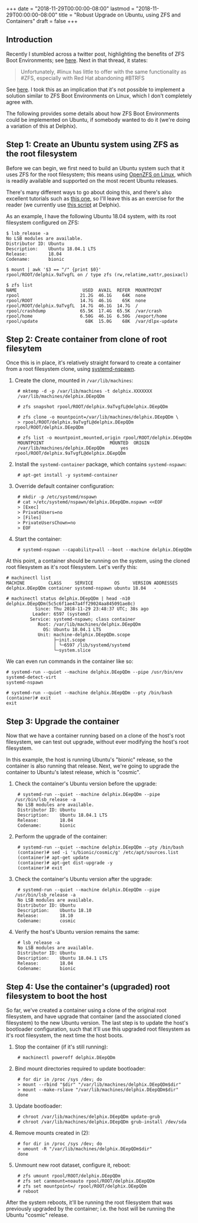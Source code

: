+++
date = "2018-11-29T00:00:00-08:00"
lastmod = "2018-11-29T00:00:00-08:00"
title = "Robust Upgrade on Ubuntu, using ZFS and Containers"
draft = false
+++

## Introduction

Recently I stumbled across a twitter post, highlighting the benefits of
ZFS Boot Environments; see [here][1]. Next in that thread, it states:

> Unfortunately, #linux has little to offer with the same functionality
> as #ZFS, especially with Red Hat abandoning #BTRFS

See [here][2]. I took this as an implication that it's not possible to
implement a solution similar to ZFS Boot Environments on Linux, which I
don't completely agree with.

The following provides some details about how ZFS Boot Environments
could be implemented on Ubuntu, if somebody wanted to do it (we're doing
a variation of this at Delphix).

## Step 1: Create an Ubuntu system using ZFS as the root filesystem

Before we can begin, we first need to build an Ubuntu system such that
it uses ZFS for the root filesystem; this means using [OpenZFS on
Linux][3], which is readily available and supported on the most recent
Ubuntu releases.

There's many different ways to go about doing this, and there's also
excellent tutorials such as [this one][4], so I'll leave this as an
exercise for the reader (we currently use [this script][5] at Delphix).

As an example, I have the following Ubuntu 18.04 system, with its root
filesystem configured on ZFS:

    $ lsb_release -a
    No LSB modules are available.
    Distributor ID: Ubuntu
    Description:    Ubuntu 18.04.1 LTS
    Release:        18.04
    Codename:       bionic

    $ mount | awk '$3 == "/" {print $0}'
    rpool/ROOT/delphix.9aTvgfL on / type zfs (rw,relatime,xattr,posixacl)

    $ zfs list
    NAME                         USED  AVAIL  REFER  MOUNTPOINT
    rpool                       21.2G  46.1G    64K  none
    rpool/ROOT                  14.7G  46.1G    65K  none
    rpool/ROOT/delphix.9aTvgfL  14.7G  46.1G  14.7G  /
    rpool/crashdump             65.5K  17.4G  65.5K  /var/crash
    rpool/home                  6.50G  46.1G  6.50G  /export/home
    rpool/update                  68K  15.0G    68K  /var/dlpx-update

## Step 2: Create container from clone of root filesytem

Once this is in place, it's relatively straight forward to create a
container from a root filesystem clone, using [systemd-nspawn][6].

1. Create the clone, mounted in `/var/lib/machines`:

        # mktemp -d -p /var/lib/machines -t delphix.XXXXXXX
        /var/lib/machines/delphix.DEepQDm

        # zfs snapshot rpool/ROOT/delphix.9aTvgfL@delphix.DEepQDm

        # zfs clone -o mountpoint=/var/lib/machines/delphix.DEepQDm \
        > rpool/ROOT/delphix.9aTvgfL@delphix.DEepQDm rpool/ROOT/delphix.DEepQDm

        # zfs list -o mountpoint,mounted,origin rpool/ROOT/delphix.DEepQDm
        MOUNTPOINT                         MOUNTED  ORIGIN
        /var/lib/machines/delphix.DEepQDm      yes  rpool/ROOT/delphix.9aTvgfL@delphix.DEepQDm

2. Install the `systemd-container` package, which contains `systemd-nspawn`:

        # apt-get install -y systemd-container

3. Override default container configuration:

        # mkdir -p /etc/systemd/nspawn
        # cat >/etc/systemd/nspawn/delphix.DEepQDm.nspawn <<EOF
        > [Exec]
        > PrivateUsers=no
        > [Files]
        > PrivateUsersChown=no
        > EOF

4. Start the container:

        # systemd-nspawn --capability=all --boot --machine delphix.DEepQDm

At this point, a container should be running on the system, using the
cloned root filesystem as it's root filesystem. Let's verify this:

    # machinectl list
    MACHINE         CLASS     SERVICE        OS     VERSION ADDRESSES
    delphix.DEepQDm container systemd-nspawn ubuntu 18.04   -

    # machinectl status delphix.DEepQDm | head -n10
    delphix.DEepQDm(5c5c6f1ae47a4ff29024aa845091ae8c)
               Since: Thu 2018-11-29 23:48:37 UTC; 38s ago
              Leader: 6597 (systemd)
             Service: systemd-nspawn; class container
                Root: /var/lib/machines/delphix.DEepQDm
                  OS: Ubuntu 18.04.1 LTS
                Unit: machine-delphix.DEepQDm.scope
                      ├─init.scope
                      │ └─6597 /lib/systemd/systemd
                      └─system.slice

We can even run commands in the container like so:

    # systemd-run --quiet --machine delphix.DEepQDm --pipe /usr/bin/env systemd-detect-virt
    systemd-nspawn

    # systemd-run --quiet --machine delphix.DEepQDm --pty /bin/bash
    (container)# exit
    exit

## Step 3: Upgrade the container

Now that we have a container running based on a clone of the host's root
filesystem, we can test out upgrade, without ever modifying the host's
root filesystem.

In this example, the host is running Ubuntu's "bionic" release, so the
container is also running that release. Next, we're going to upgrade
the container to Ubuntu's latest release, which is "cosmic".

1. Check the container's Ubuntu version before the upgrade:

        # systemd-run --quiet --machine delphix.DEepQDm --pipe /usr/bin/lsb_release -a
        No LSB modules are available.
        Distributor ID: Ubuntu
        Description:    Ubuntu 18.04.1 LTS
        Release:        18.04
        Codename:       bionic

2. Perform the upgrade of the container:

        # systemd-run --quiet --machine delphix.DEepQDm --pty /bin/bash
        (container)# sed -i 's/bionic/cosmic/g' /etc/apt/sources.list
        (container)# apt-get update
        (container)# apt-get dist-upgrade -y
        (container)# exit

3. Check the container's Ubuntu version after the upgrade:

        # systemd-run --quiet --machine delphix.DEepQDm --pipe /usr/bin/lsb_release -a
        No LSB modules are available.
        Distributor ID: Ubuntu
        Description:    Ubuntu 18.10
        Release:        18.10
        Codename:       cosmic

4. Verify the host's Ubuntu version remains the same:

        # lsb_release -a
        No LSB modules are available.
        Distributor ID: Ubuntu
        Description:    Ubuntu 18.04.1 LTS
        Release:        18.04
        Codename:       bionic

## Step 4: Use the container's (upgraded) root filesystem to boot the host

So far, we've created a container using a clone of the original root
filesystem, and have upgrade that container (and the associated cloned
filesystem) to the new Ubuntu version. The last step is to update the
host's bootloader configuration, such that it'll use this upgraded root
filesystem as it's root filesystem, the next time the host boots.

1. Stop the container (if it's still running):

        # machinectl poweroff delphix.DEepQDm

2. Bind mount directories required to update bootloader:

        # for dir in /proc /sys /dev; do
        > mount --rbind "$dir" "/var/lib/machines/delphix.DEepQDm$dir"
        > mount --make-rslave "/var/lib/machines/delphix.DEepQDm$dir"
        done

3. Update bootloader:

        # chroot /var/lib/machines/delphix.DEepQDm update-grub
        # chroot /var/lib/machines/delphix.DEepQDm grub-install /dev/sda

4. Remove mounts created in (2):

        # for dir in /proc /sys /dev; do
        > umount -R "/var/lib/machines/delphix.DEepQDm$dir"
        done

5. Unmount new root dataset, configure it, reboot:

        # zfs umount rpool/ROOT/delphix.DEepQDm
        # zfs set canmount=noauto rpool/ROOT/delphix.DEepQDm
        # zfs set mountpoint=/ rpool/ROOT/delphix.DEepQDm
        # reboot

After the system reboots, it'll be running the root filesystem that was
previously upgraded by the container; i.e. the host will be running the
Ubuntu "cosmic" release.

[1]: https://twitter.com/rvstaveren/status/1063057191513587712
[2]: https://twitter.com/rvstaveren/status/1063059487920218112
[3]: https://github.com/zfsonlinux/zfs
[4]: https://github.com/zfsonlinux/zfs/wiki/Ubuntu-18.04-Root-on-ZFS
[5]: https://github.com/delphix/appliance-build/blob/a3f5aa1/live-build/misc/live-build-hooks/90-raw-disk-image.binary
[6]: https://www.freedesktop.org/software/systemd/man/systemd-nspawn.html
